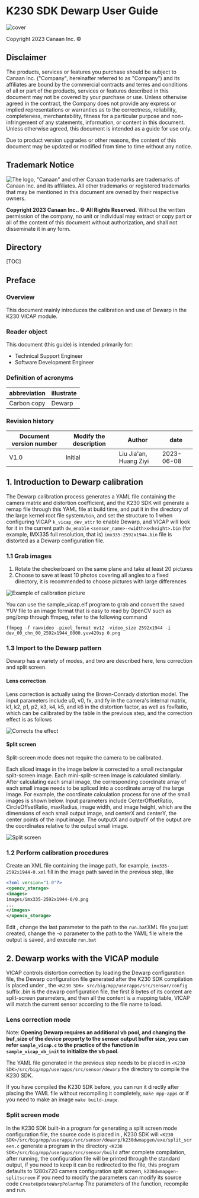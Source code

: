 # K230 SDK Dewarp User Guide

![cover](../../../../zh/images/canaan-cover.png)

Copyright 2023 Canaan Inc. ©

<div style="page-break-after:always"></div>

## Disclaimer

The products, services or features you purchase should be subject to Canaan Inc. ("Company", hereinafter referred to as "Company") and its affiliates are bound by the commercial contracts and terms and conditions of all or part of the products, services or features described in this document may not be covered by your purchase or use. Unless otherwise agreed in the contract, the Company does not provide any express or implied representations or warranties as to the correctness, reliability, completeness, merchantability, fitness for a particular purpose and non-infringement of any statements, information, or content in this document. Unless otherwise agreed, this document is intended as a guide for use only.

Due to product version upgrades or other reasons, the content of this document may be updated or modified from time to time without any notice.

## Trademark Notice

![The logo](../../../../zh/images/logo.png), "Canaan" and other Canaan trademarks are trademarks of Canaan Inc. and its affiliates. All other trademarks or registered trademarks that may be mentioned in this document are owned by their respective owners.

**Copyright 2023 Canaan Inc.. © All Rights Reserved.**
Without the written permission of the company, no unit or individual may extract or copy part or all of the content of this document without authorization, and shall not disseminate it in any form.

<div style="page-break-after:always"></div>

## Directory

[TOC]

## Preface

### Overview

This document mainly introduces the calibration and use of Dewarp in the K230 VICAP module.

### Reader object

This document (this guide) is intended primarily for:

- Technical Support Engineer
- Software Development Engineer

### Definition of acronyms

| abbreviation | illustrate |
| ---- | ---- |
| Carbon copy  | Dewarp   |

### Revision history

| Document version number | Modify the description | Author     | date       |
| ---------- | -------- | ---------- | ---------- |
| V1.0       | Initial     | Liu Jia'an, Huang Ziyi | 2023-06-08 |

## 1. Introduction to Dewarp calibration

The Dewarp calibration process generates a YAML file containing the camera matrix and distortion coefficient, and the K230 SDK will generate a remap file through this YAML file at build time, and put it in the directory of the large kernel root file system`/bin`, and set the structure to 1  when configuring  VICAP `k_vicap_dev_attr` to enable Dewarp, and VICAP will look for it in the current path `dw_enable` `<sensor_name>-<width>x<height>.bin` (for example, IMX335 full resolution, that is) `imx335-2592x1944.bin` file is distorted as a Dewarp configuration file.

### 1.1 Grab images

1. Rotate the checkerboard on the same plane and take at least 20 pictures
1. Choose to save at least 10 photos covering all angles to a fixed directory, it is recommended to choose pictures with large differences

![Example of calibration picture](../../../../zh/01_software/pc/dewarp/images/calibration.png)

You can use the sample_vicap.elf program to grab and convert the saved YUV file to an image format that is easy to read by OpenCV such as png/bmp through ffmpeg, refer to the following command

```shell
ffmpeg -f rawvideo -pixel_format nv12 -video_size 2592x1944 -i dev_00_chn_00_2592x1944_0000.yuv420sp 0.png
```

### 1.3 Import to the Dewarp pattern

Dewarp has a variety of modes, and two are described here, lens correction and split screen.

#### Lens correction

Lens correction is actually using the Brown-Conrady distortion model. The input parameters include u0, v0, fx, and fy in the camera's internal matrix, k1, k2, p1, p2, k3, k4, k5, and k6 in the distortion factor, as well as fovRatio, which can be calibrated by the table in the previous step, and the correction effect is as follows

![Corrects the effect](../../../../zh/01_software/pc/dewarp/images/ldc.png)

#### Split screen

Split-screen mode does not require the camera to be calibrated.

Each sliced image in the image below is corrected to a small rectangular split-screen image. Each mini-split-screen image is calculated similarly. After calculating each small image, the corresponding coordinate array of each small image needs to be spliced into a coordinate array of the large image. For example, the coordinate calculation process for one of the small images is shown below. Input parameters include CenterOffsetRatio, CircleOffsetRatio, maxRadius, image width, and image height, which are the dimensions of each small output image, and centerX and centerY, the center points of the input image. The outputX and outputY of the output are the coordinates relative to the output small image.

![Split screen](../../../../zh/01_software/pc/dewarp/images/splitscreen.png)

### 1.2 Perform calibration procedures

Create an XML file containing the image path, for example, `imx335-2592x1944-0.xml` fill in the image path saved in the previous step, like

```xml
<?xml version="1.0"?>
<opencv_storage>
<images>
images/imx335-2592x1944-0/0.png
...
</images>
</opencv_storage>
```

Edit  , change the last parameter to the path to the `run.bat`XML file you just created, change the -o parameter to the path to the YAML file where the output is saved, and execute `run.bat`

## 2. Dewarp works with the VICAP module

VICAP controls distortion correction by loading the Dewarp configuration file, the Dewarp configuration file generated after the K230 SDK compilation is placed under  , the `<K230 SDK> src/big/mpp/userapps/src/sensor/config` suffix .bin is the dewarp configuration file, the first 8 bytes of its content are split-screen parameters, and then all the content is a mapping table, VICAP will match the current sensor according to the file name to load.

### Lens correction mode

Note: **Opening Dewarp requires an additional vb pool, and changing the buf_size of the device property to the sensor output buffer size, you can refer `sample_vicap.c` to the practice of the function  in `sample_vicap_vb_init` to initialize the vb pool.**

The YAML file generated in the previous step needs to be placed in `<K230 SDK>/src/big/mpp/userapps/src/sensor/dewarp` the  directory to compile the K230 SDK.

If you have compiled the K230 SDK before, you can run it directly after placing the YAML file without recompiling it completely, `make mpp-apps` or if you need to make an image `make build-image`.

### Split screen mode

In the K230 SDK built-in a program for generating a split screen mode configuration file, the source code is placed in , K230 SDK will `<K230 SDK>/src/big/mpp/userapps/src/sensor/dewarp/k230dwmapgen/exe/split_screen.c` generate a program in the directory `<K230 SDK>/src/big/mpp/userapps/src/sensor/build` after complete compilation, after running, the configuration file will be printed through the standard output, if you need to keep it can be redirected to the file, this program defaults to 1280x720 camera configuration split screen, `k230dwmapgen-splitscreen` if you need to modify the parameters can modify its source code `CreateUpdateWarpPolarMap` The parameters of the function, recompile and run.
